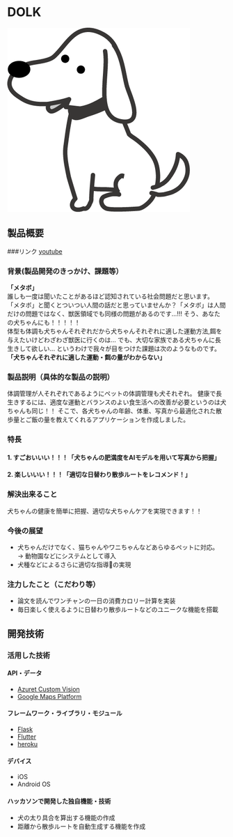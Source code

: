 # DOLK

[![IMAGE ALT TEXT HERE](icon.png)]()

## 製品概要
###リンク
[youtube](https://www.youtube.com/watch?v=6bpACxidJlI&feature=youtu.be)
### 背景(製品開発のきっかけ、課題等）
**「メタボ」**   
誰しも一度は聞いたことがあるほど認知されている社会問題だと思います。  
「メタボ」と聞くとついつい人間の話だと思っていませんか？「メタボ」は人間だけの問題ではなく、獣医領域でも同様の問題があるのです...!!!
そう、あなたの犬ちゃんにも！！！！！  
体型も体調も犬ちゃんそれぞれだから犬ちゃんそれぞれに適した運動方法,餌を与えたいけどわざわざ獣医に行くのは...
でも、大切な家族である犬ちゃんに長生きして欲しい...
というわけで我々が目をつけた課題は次のようなものです。   
**「犬ちゃんそれぞれに適した運動・餌の量がわからない」**

### 製品説明（具体的な製品の説明）  
体調管理が人それぞれであるようにペットの体調管理も犬それぞれ。
健康で長生きするには、適度な運動とバランスのよい食生活への改善が必要というのは犬ちゃんも同じ！！
そこで、各犬ちゃんの年齢、体重、写真から最適化された散歩量とご飯の量を教えてくれるアプリケーションを作成しました。

### 特長
#### 1. すごおいいい！！！「犬ちゃんの肥満度をAIモデルを用いて写真から把握」
#### 2. 楽しいいい！！！「適切な日替わり散歩ルートをレコメンド！」


### 解決出来ること
犬ちゃんの健康を簡単に把握、適切な犬ちゃんケアを実現できます！！

### 今後の展望
- 犬ちゃんだけでなく、猫ちゃんやワニちゃんなどあらゆるペットに対応。  
→ 動物園などにシステムとして導入  
- 犬種などによるさらに適切な指導の実現

### 注力したこと（こだわり等）
* 論文を読んでワンチャンの一日の消費カロリー計算を実装
* 毎日楽しく使えるように日替わり散歩ルートなどのユニークな機能を搭載

## 開発技術
### 活用した技術
#### API・データ
* [Azuret Custom Vision](https://azure.microsoft.com/ja-jp/services/cognitive-services/custom-vision-service/)
* [Google Maps Platform](https://cloud.google.com/maps-platform/?hl=ja)

#### フレームワーク・ライブラリ・モジュール
* [Flask](https://flask.palletsprojects.com/en/1.1.x/)
* [Flutter](https://flutter.dev/?gclid=Cj0KCQiAhZT9BRDmARIsAN2E-J10W9sgj5-z-HdIz-9_d4ZcwHx9ZExi6TS71Z2lFDWvz23WEhMW_IAaAmZjEALw_wcB&gclsrc=aw.ds)
* [heroku](https://jp.heroku.com/)
#### デバイス
* iOS
* Android OS

#### ハッカソンで開発した独自機能・技術
* 犬の太り具合を算出する機能の作成
* 距離から散歩ルートを自動生成する機能を作成
